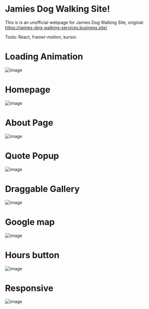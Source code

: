# Jamies Dog Walking Site!

This is is an unofficial webpage for Jamies Dog Walking Site, original: https://jamies-dog-walking-services.business.site/

Tools: React, framer-motion, kursor.

# Loading Animation

![image](https://user-images.githubusercontent.com/39009375/234182663-a26d2921-a035-4d90-890b-7ec7c62817f9.png)

# Homepage

![image](https://user-images.githubusercontent.com/39009375/234182680-ff75db6d-850f-4e0e-9cb6-fcfd3a6d0531.png)

# About Page

![image](https://user-images.githubusercontent.com/39009375/234182719-e7088421-4a72-4f10-a3c0-ee9876543b48.png)

# Quote Popup

![image](https://user-images.githubusercontent.com/39009375/234182834-80cc620d-4b33-4d6d-ac25-fe7fb3d7da83.png)

# Draggable Gallery

![image](https://user-images.githubusercontent.com/39009375/234182770-751cdfc0-00b3-4929-b81c-38d72da78541.png)

# Google map

![image](https://user-images.githubusercontent.com/39009375/234182800-81382b5a-9d95-4f13-b00c-c46672e84198.png)

# Hours button

![image](https://user-images.githubusercontent.com/39009375/234182882-35eda6ec-2381-4384-9962-7bed3567396b.png)

# Responsive

![image](https://user-images.githubusercontent.com/39009375/234182967-09399afe-7603-4d34-b041-98130b169daf.png)


